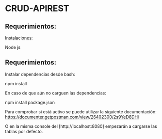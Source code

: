 # CRUD-APIREST

## Requerimientos:
Instalaciones:

Node js

## Requerimientos:

Instalar dependencias desde bash:

npm install

En caso de que aún no carguen las dependencias:

npm install package.json

Para comprobar si está activo se puede utilizar la siguiente documentación:
https://documenter.getpostman.com/view/26402300/2s9YeD8DHi

O en la misma console del [http://localhost:8080] empezarán a cargarse las tablas por defecto.
